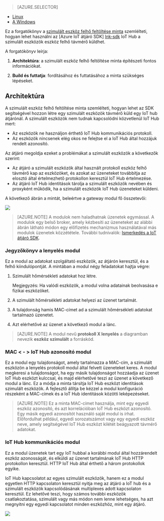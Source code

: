 > [AZURE.SELECTOR]
- [Linux](../articles/iot-hub/iot-hub-linux-gateway-sdk-simulated-device.md)
- [A Windows](../articles/iot-hub/iot-hub-windows-gateway-sdk-simulated-device.md)

Ez a forgatókönyv a [szimulált eszköz felhő feltöltése minta] szemlélteti, hogyan lehet használni az [Azure IoT átjáró SDK] [ lnk-sdk] IoT Hub a szimulált eszközök eszköz felhő távmérő küldhet.

A forgatókönyv leírja:

1. **Architektúra**: a szimulált eszköz felhő feltöltése minta építészeti fontos információkat.

2. **Build és futtatja**: fordításához és futtatásához a minta szükséges lépéseket.

## <a name="architecture"></a>Architektúra

A szimulált eszköz felhő feltöltése minta szemlélteti, hogyan lehet az SDK segítségével hozzon létre egy szimulált eszközök távmérő küld egy IoT hub átjárónál. A szimulált eszközök nem tudnak kapcsolódni közvetlenül IoT Hub mert:

- Az eszközök ne használjon érthető IoT Hub kommunikációs protokoll.
- Az eszközök nincsenek elég okos ne felejtse el a IoT Hub által hozzájuk rendelt azonosító.

Az átjáró megoldja ezeket a problémákat a szimulált eszközök a következők szerint:

- Az átjáró a szimulált eszközök által használt protokoll eszköz felhő távmérő kap az eszközöket, és azokat az üzeneteket továbbítja az elosztó által értelmezhető protokollon keresztül IoT Hub értelmezése.
- Az átjáró IoT Hub identitások tárolja a szimulált eszközök nevében és proxyként működik, ha a szimulált eszközök IoT Hub üzeneteket küldeni.

A következő ábrán a mintát, beleértve a gateway modul fő összetevői:

![][1]


> [AZURE.NOTE] A modulok nem haladhatnak üzenetek egymással. A modulok egy belső broker, amely kézbesíti az üzeneteket az alábbi ábrán látható módon egy előfizetés mechanizmus használatával más modulok üzenetek közzététele. További tudnivalók: [Ismerkedés a IoT átjáró SDK][lnk-gw-getstarted].

### <a name="protocol-ingestion-module"></a>Jegyzőkönyv a lenyelés modul

Ez a modul az adatokat szolgáltató eszközök, az átjárón keresztül, és a felhő kiindulópontját. A mintában a modul négy feladatokat hajtja végre:

1.  Szimulált hőmérsékleti adatokat hoz létre.
    
    Megjegyzés: Ha valódi eszközök, a modul volna adatainak beolvasása e fizikai eszközöket.

2.  A szimulált hőmérsékleti adatokat helyezi az üzenet tartalmát.

3.  A tulajdonság hamis MAC-címet ad a szimulált hőmérsékleti adatokat tartalmazó üzenetet.

4.  Azt elérhetővé az üzenet a következő modul a lánc.

> [AZURE.NOTE] A modul nevű **protokoll X lenyelés** a diagramban nevezik **eszköz szimulált** a forráskód.

### <a name="mac-lt-gt-iot-hub-id-module"></a>MAC &lt; - &gt; IoT Hub azonosító modul

Ez a modul egy tulajdonságot, amely tartalmazza a MAC-cím, a szimulált eszközön a lenyelés protokoll modul által felvett üzeneteket keres. A modul megkeresi a tulajdonságot, ha egy másik tulajdonságot hozzáadja az üzenet IoT Hub eszközt kulccsal, és majd elérhetővé teszi az üzenet a következő modul a lánc. Ez a módja a minta társítja IoT Hub eszközt identitások szimulált eszközök. A fejlesztő állítja be kézzel a modul konfiguráció részeként a MAC-címek és a IoT Hub identitások közötti leképezéseket. 

> [AZURE.NOTE]  Ez a minta MAC-címet használja, mint egy egyedi eszköz azonosító, és azt korrelációban IoT Hub eszközt azonosító. Egy másik egyedi azonosítót használó saját modul is írhat. Előfordulhat például, egyedi sorozatszámot vagy egy egyedi eszköz neve, amely segítségével IoT Hub eszközt kilétét beágyazott távmérő adatokat.

### <a name="iot-hub-communication-module"></a>IoT Hub kommunikációs modul

Ez a modul üzenetek tart egy IoT hubbal a korábbi modul által hozzárendelt eszköz azonosságát, és elküldi az üzenet tartalmának IoT Hub HTTP protokollon keresztül. HTTP IoT Hub által érthető a három protokollok egyike.

IoT Hub kapcsolatot az egyes szimulált eszközök, hanem ez a modul egyetlen HTTP kapcsolaton keresztül nyitja meg az átjáró a IoT hub és a szimulált eszközök kapcsolódásának multiplexes adott kapcsolaton keresztül. Ez lehetővé teszi, hogy számos további eszközök csatlakoztatása, szimulált vagy más módon nem lenne lehetséges, ha azt megnyitni egy egyedi kapcsolatot minden eszközhöz, mint egy átjáró.

![][2]


<!-- Images -->
[1]: media/iot-hub-gateway-sdk-simulated-selector/image1.png
[2]: media/iot-hub-gateway-sdk-simulated-selector/image2.png

<!-- Links -->
[Szimulált eszköz felhő feltöltése minta]: https://github.com/Azure/azure-iot-gateway-sdk/blob/master/doc/sample_simulated_device_cloud_upload.md
[lnk-sdk]: https://github.com/Azure/azure-iot-gateway-sdk
[lnk-gw-getstarted]: ../articles/iot-hub/iot-hub-linux-gateway-sdk-get-started.md